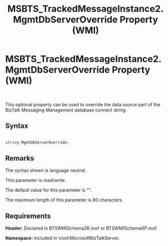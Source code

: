 ﻿---
title: MSBTS_TrackedMessageInstance2.MgmtDbServerOverride Property (WMI)
TOCTitle: MSBTS_TrackedMessageInstance2.MgmtDbServerOverride Property (WMI)
ms:assetid: cd1c337b-41f2-4630-a19e-b2aceaa0dc05
ms:mtpsurl: https://msdn.microsoft.com/en-us/library/Aa548058(v=BTS.80)
ms:contentKeyID: 51531284
ms.date: 08/30/2017
mtps_version: v=BTS.80
---

# MSBTS\_TrackedMessageInstance2.MgmtDbServerOverride Property (WMI)

 

This optional property can be used to override the data source part of the BizTalk Messaging Management database connect string.

## Syntax

```C#
  
string MgmtDbServerOverride;  
```

## Remarks

The syntax shown is language neutral.

This parameter is read/write.

The default value for this parameter is "".

The maximum length of this parameter is 80 characters.

## Requirements

**Header:** Declared in BTSWMISchema2K.mof or BTSWMISchemaXP.mof.

**Namespace:** Included in \\root\\MicrosoftBizTalkServer.

